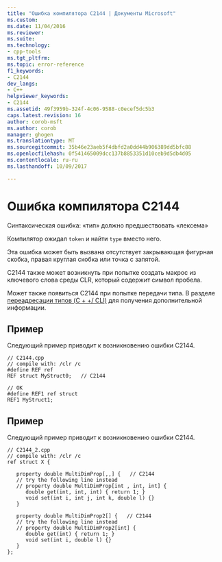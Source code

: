 ```yaml
---
title: "Ошибка компилятора C2144 | Документы Microsoft"
ms.custom: 
ms.date: 11/04/2016
ms.reviewer: 
ms.suite: 
ms.technology:
- cpp-tools
ms.tgt_pltfrm: 
ms.topic: error-reference
f1_keywords:
- C2144
dev_langs:
- C++
helpviewer_keywords:
- C2144
ms.assetid: 49f3959b-324f-4c06-9588-c0ecef5dc5b3
caps.latest.revision: 16
author: corob-msft
ms.author: corob
manager: ghogen
ms.translationtype: MT
ms.sourcegitcommit: 35b46e23aeb5f4dbfd2a0dd44b906389dd5bfc88
ms.openlocfilehash: 0f541465009dcc137b8853351d10ceb9d5db4d05
ms.contentlocale: ru-ru
ms.lasthandoff: 10/09/2017

---
```

# <a name="compiler-error-c2144"></a>Ошибка компилятора C2144
Синтаксическая ошибка: «тип» должно предшествовать «лексема»  
  
 Компилятор ожидал `token` и найти `type` вместо него.  
  
 Эта ошибка может быть вызвана отсутствует закрывающая фигурная скобка, правая круглая скобка или точка с запятой.  
  
 C2144 также может возникнуть при попытке создать макрос из ключевого слова среды CLR, который содержит символ пробела.  
  
 Может также появиться C2144 при попытке передачи типа. В разделе [переадресации типов (C + +/ CLI)](../../windows/type-forwarding-cpp-cli.md) для получения дополнительной информации.  
  
## <a name="example"></a>Пример  
 Следующий пример приводит к возникновению ошибки C2144.  
  
```  
// C2144.cpp  
// compile with: /clr /c  
#define REF ref  
REF struct MyStruct0;   // C2144  
  
// OK  
#define REF1 ref struct  
REF1 MyStruct1;  
```  
  
## <a name="example"></a>Пример  
 Следующий пример приводит к возникновению ошибки C2144.  
  
```  
// C2144_2.cpp  
// compile with: /clr /c  
ref struct X {  
  
   property double MultiDimProp[,,] {   // C2144  
   // try the following line instead  
   // property double MultiDimProp[int , int, int] {  
      double get(int, int, int) { return 1; }  
      void set(int i, int j, int k, double l) {}  
   }  
  
   property double MultiDimProp2[] {   // C2144  
   // try the following line instead  
   // property double MultiDimProp2[int] {  
      double get(int) { return 1; }  
      void set(int i, double l) {}  
   }  
};  
```
